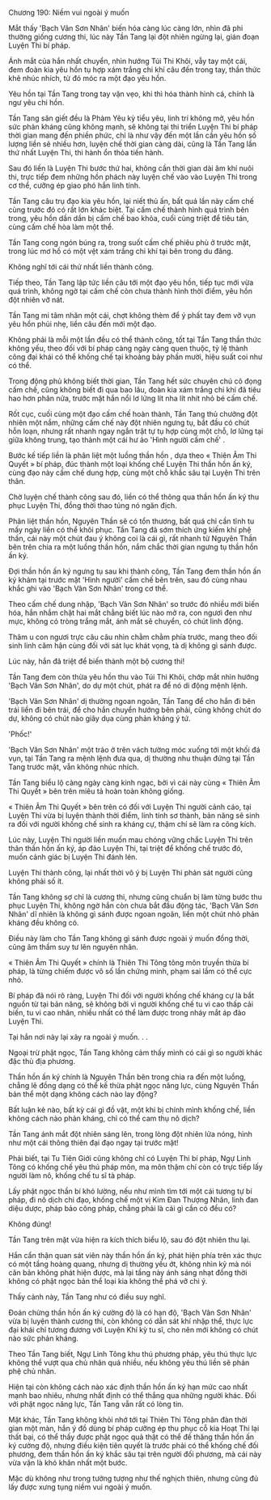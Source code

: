 




Chương 190: Niềm vui ngoài ý muốn


Mắt thấy 'Bạch Vân Sơn Nhân' biến hóa càng lúc càng lớn, nhìn đã phi thường giống cương thi, lúc này Tần Tang lại đột nhiên ngừng lại, gián đoạn Luyện Thi bí pháp.

Ánh mắt của hắn nhất chuyển, nhìn hướng Túi Thi Khôi, vẫy tay một cái, đem đoàn kia yêu hồn tụ hợp xám trắng chi khí câu đến trong tay, thần thức khẽ nhúc nhích, từ đó móc ra một đạo yêu hồn.

Yêu hồn tại Tần Tang trong tay vặn vẹo, khi thì hóa thành hình cá, chính là ngư yêu chi hồn.

Tần Tang săn giết đều là Phàm Yêu kỳ tiểu yêu, linh trí không mở, yêu hồn sức phản kháng cũng không mạnh, sẽ không tại thi triển Luyện Thi bí pháp thời gian mang đến phiền phức, chỉ là như vậy đến một lần cần yêu hồn số lượng liền sẽ nhiều hơn, luyện chế thời gian càng dài, cũng là Tần Tang lần thứ nhất Luyện Thi, thi hành ổn thỏa tiến hành.

Sau đó liền là Luyện Thi bước thứ hai, không cần thời gian dài âm khí nuôi thi, trực tiếp đem những hồn phách này luyện chế vào vào Luyện Thi trong cơ thể, cưỡng ép giao phó hắn linh tính.

Tần Tang câu trụ đạo kia yêu hồn, lại niết thủ ấn, bất quá lần này cấm chế cùng trước đó có rất lớn khác biệt. Tại cấm chế thành hình quá trình bên trong, yêu hồn dần dần bị cấm chế bao khỏa, cuối cùng triệt để tiêu tán, cùng cấm chế hòa làm một thể.

Tần Tang cong ngón búng ra, trong suốt cấm chế phiêu phù ở trước mặt, trong lúc mơ hồ có một vệt xám trắng chi khí tại bên trong du đãng.

Không nghĩ tới cái thứ nhất liền thành công.

Tiếp theo, Tần Tang lập tức liền câu tới một đạo yêu hồn, tiếp tục mới vừa quá trình, không ngờ tại cấm chế còn chưa thành hình thời điểm, yêu hồn đột nhiên vỡ nát.

Tần Tang mi tâm nhăn một cái, chợt không thèm để ý phất tay đem vỡ vụn yêu hồn phủi nhẹ, liền câu đến mới một đạo.

Không phải là mỗi một lần đều có thể thành công, tốt tại Tần Tang thần thức không yếu, theo đối với bí pháp càng ngày càng quen thuộc, tỷ lệ thành công đại khái có thể khống chế tại khoảng bảy phần mười, hiệu suất coi như có thể.

Trong động phủ không biết thời gian, Tần Tang hết sức chuyên chú cô đọng cấm chế, cũng không biết đi qua bao lâu, đoàn kia xám trắng chi khí đã tiêu hao hơn phân nửa, trước mặt hắn nổi lơ lửng lít nha lít nhít nhỏ bé cấm chế.

Rốt cục, cuối cùng một đạo cấm chế hoàn thành, Tần Tang thủ chưởng đột nhiên một nắm, những cấm chế này đột nhiên ngưng tụ, bắt đầu có chút hỗn loạn, nhưng rất nhanh ngay ngắn trật tự tụ hợp cùng một chỗ, lơ lửng tại giữa không trung, tạo thành một cái hư ảo 'Hình người cấm chế' .

Bước kế tiếp liền là phân liệt một luồng thần hồn , dựa theo « Thiên Âm Thi Quyết » bí pháp, đúc thành một loại khống chế Luyện Thi thần hồn ấn ký, cùng đạo này cấm chế dung hợp, cùng một chỗ khắc sâu tại Luyện Thi trên thân.

Chờ luyện chế thành công sau đó, liền có thể thông qua thần hồn ấn ký thu phục Luyện Thi, đồng thời thao túng nó ngăn địch.

Phân liệt thần hồn, Nguyên Thần sẽ có tổn thương, bất quá chỉ cần tĩnh tu mấy ngày liền có thể khôi phục. Tần Tang đã sớm thích ứng kiếm khí phệ thần, cái này một chút đau ý không coi là cái gì, rất nhanh từ Nguyên Thần bên trên chia ra một luồng thần hồn, nắm chắc thời gian ngưng tụ thần hồn ấn ký.

Đợi thần hồn ấn ký ngưng tụ sau khi thành công, Tần Tang đem thần hồn ấn ký khảm tại trước mặt 'Hình người' cấm chế bên trên, sau đó cùng nhau khắc ghi vào 'Bạch Vân Sơn Nhân' trong cơ thể.

Theo cấm chế dung nhập, 'Bạch Vân Sơn Nhân' so trước đó nhiều mới biến hóa, hắn nhắm chặt hai mắt chẳng biết lúc nào mở ra, con ngươi đen như mực, không có tròng trắng mắt, ánh mắt sẽ chuyển, có chút linh động.

Thâm u con ngươi trực câu câu nhìn chằm chằm phía trước, mang theo đối sinh linh căm hận cùng đối với sát lục khát vọng, tà dị không gì sánh được.

Lúc này, hắn đã triệt để biến thành một bộ cương thi!

Tần Tang đem còn thừa yêu hồn thu vào Túi Thi Khôi, chớp mắt nhìn hướng 'Bạch Vân Sơn Nhân', do dự một chút, phát ra để nó di động mệnh lệnh.

'Bạch Vân Sơn Nhân' dị thường ngoan ngoãn, Tần Tang để cho hắn đi bên trái liền đi bên trái, để cho hắn chuyển hướng bên phải, cũng không chút do dự, không có chút nào giãy dụa cùng phản kháng ý tứ.

'Phốc!'

'Bạch Vân Sơn Nhân' một trảo ở trên vách tường móc xuống tới một khối đá vụn, tại Tần Tang ra mệnh lệnh đưa qua, dị thường nhu thuận đứng tại Tần Tang trước mặt, vẫn không nhúc nhích.

Tần Tang biểu lộ càng ngày càng kinh ngạc, bởi vì cái này cùng « Thiên Âm Thi Quyết » bên trên miêu tả hoàn toàn không giống.

« Thiên Âm Thi Quyết » bên trên có đối với Luyện Thi người cảnh cáo, tại Luyện Thi vừa bị luyện thành thời điểm, linh tính sơ thành, bản năng sẽ sinh ra đối với người khống chế sinh ra kháng cự, thậm chí sẽ làm ra công kích.

Lúc này, Luyện Thi người liền muốn mau chóng vững chắc Luyện Thi trên thân thần hồn ấn ký, áp đảo Luyện Thi, tại triệt để khống chế trước đó, muốn cảnh giác bị Luyện Thi đánh lén.

Luyện Thi thành công, lại nhất thời vô ý bị Luyện Thi phản sát người cũng không phải số ít.

Tần Tang không sợ chỉ là cương thi, nhưng cũng chuẩn bị làm từng bước thu phục Luyện Thi, không ngờ hắn còn chưa bắt đầu động tác, 'Bạch Vân Sơn Nhân' dĩ nhiên là không gì sánh được ngoan ngoãn, liền một chút nhỏ phản kháng đều không có.

Điều này làm cho Tần Tang không gì sánh được ngoài ý muốn đồng thời, cũng âm thầm suy tư lên nguyên nhân.

« Thiên Âm Thi Quyết » chính là Thiên Thi Tông tông môn truyền thừa bí pháp, là từng chiếm được vô số lần chứng minh, phạm sai lầm có thể cực nhỏ.

Bí pháp đã nói rõ ràng, Luyện Thi đối với người khống chế kháng cự là bắt nguồn từ tại bản năng, sẽ không bởi vì người khống chế tu vi cao thấp cải biến, tu vi cao nhân, nhiều nhất có thể làm được trong nháy mắt áp đảo Luyện Thi.

Tại hắn nơi này lại xảy ra ngoài ý muốn. . .

Ngoại trừ phật ngọc, Tần Tang không cảm thấy mình có cái gì so người khác đặc thù địa phương.

Thần hồn ấn ký chính là Nguyên Thần bên trong chia ra đến một luồng, chẳng lẽ đồng dạng có thể kế thừa phật ngọc năng lực, cùng Nguyên Thần bản thể một dạng không cách nào lay động?

Bất luận kẻ nào, bất kỳ cái gì đồ vật, một khi bị chính mình khống chế, liền không cách nào phản kháng, chỉ có thể cam thụ nô dịch?

Tần Tang ánh mắt đột nhiên sáng lên, trong lòng đột nhiên lửa nóng, hình như một cái thông thiên đại đạo ngay tại trước mặt!

Phải biết, tại Tu Tiên Giới cũng không chỉ có Luyện Thi bí pháp, Ngự Linh Tông có khống chế yêu thú pháp môn, ma môn thậm chí còn có trực tiếp lấy người làm nô, khống chế tu sĩ tà pháp.

Lấy phật ngọc thần bí khó lường, nếu như mình tìm tới một cái tương tự bí pháp, đi nô dịch chi đạo, khống chế một vị Kim Đan Thượng Nhân, linh đan diệu dược, pháp bảo công pháp, chẳng phải là cái gì cần có đều có?

Không đúng!

Tần Tang trên mặt vừa hiện ra kích thích biểu lộ, sau đó đột nhiên thu lại.

Hắn cẩn thận quan sát viên này thần hồn ấn ký, phát hiện phía trên xác thực có một tầng hoàng quang, nhưng dị thường yếu ớt, không nhìn kỹ mà nói căn bản không phát hiện được, mà lại tầng này ánh sáng nhạt đồng thời không có phật ngọc bản thể loại kia không thể phá vỡ chi ý.

Thấy cảnh này, Tần Tang như có điều suy nghĩ.

Đoán chừng thần hồn ấn ký cường độ là có hạn độ, 'Bạch Vân Sơn Nhân' vừa bị luyện thành cương thi, còn không có dẫn sát khí nhập thể, thực lực đại khái chỉ tương đương với Luyện Khí kỳ tu sĩ, cho nên mới không có chút nào sức phản kháng.

Theo Tần Tang biết, Ngự Linh Tông khu thú phương pháp, yêu thú thực lực không thể vượt qua chủ nhân quá nhiều, nếu không yêu thú liền sẽ phản phệ chủ nhân.

Hiện tại còn không cách nào xác định thần hồn ấn ký hạn mức cao nhất mạnh bao nhiêu, nhưng nhất định có thể thắng qua những người khác. Đối với phật ngọc năng lực, Tần Tang vẫn rất có lòng tin.

Mặt khác, Tần Tang không khỏi nhớ tới tại Thiên Thi Tông phân đàn thời gian một màn, hắn ý đồ dùng bí pháp cưỡng ép thu phục cỗ kia Hoạt Thi lại thất bại, có thể thấy được phật ngọc quả thật có thể đề thăng thần hồn ấn ký cường độ, nhưng điều kiện tiên quyết là trước phải có thể khống chế đối phương, đem thần hồn ấn ký khắc sâu tại trên người đối phương, mà cái này vừa vặn là khó khăn nhất một bước.

Mặc dù không như trong tưởng tượng như thế nghịch thiên, nhưng cũng đủ lấy được xưng tụng niềm vui ngoài ý muốn.




